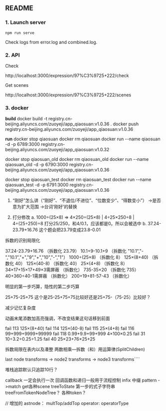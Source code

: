 ## README

### 1. Launch server

```
npm run serve
```

Check logs from error.log and combined.log.


### 2. API

Check 

http://localhost:3000/expression/97%C3%9725+222/check

Get scenes

http://localhost:3000/expression/97%C3%9725+222/scenes

### 3. docker
**build**
docker build -t registry.cn-beijing.aliyuncs.com/zuoyeji/app_qiaosuan:v1.0.36 .
docker push registry.cn-beijing.aliyuncs.com/zuoyeji/app_qiaosuan:v1.0.36

**run**
docker stop qiaosuan
docker rm qiaosuan
docker run --name qiaosuan -d -p 6789:3000 registry.cn-beijing.aliyuncs.com/zuoyeji/app_qiaosuan:v1.0.32

docker stop qiaosuan_old
docker rm qiaosuan_old
docker run --name qiaosuan_old -d -p 6790:3000 registry.cn-beijing.aliyuncs.com/zuoyeji/app_qiaosuan:v1.0.36

docker stop qiaosuan_test
docker rm qiaosuan_test
docker run --name qiaosuan_test -d -p 6791:3000 registry.cn-beijing.aliyuncs.com/zuoyeji/app_qiaosuan:v1.0.36

1. “刚好”怎么讲（“刚好”、“不退位/不进位”、“位数变少”、“得数变小”）
->是否意为扩大范围
->台词‘刚好’的替换

2. 打分修改
 a. 1000÷(25×8) => 4×250÷(25×8)  | 4÷25×250÷8 | 4÷(25÷250)÷8
  打分25/250，和4/0.1，应该都是0。所以会被选中
 b. 37.24-23.79+16.76 这个题会把23.79变成23.8-0.01
 
 拆数的识别局限化

37.24-23.79+16.76 （拆数化 23.79）
10.1+9-10.1+9 （拆数化 "10.1","-","10.1","+","9","+","10","-","1"）
1000÷(25×8) （拆数化 8）
125×(8+40) （拆数化 40）
125×(40-8) （拆数化 40）
25×(4+8) （拆数化 8）
34×17+15×17+49×3需屏蔽 （拆数化）
735-35×20 （拆数化 735）
40+360÷40-1需屏蔽 （拆数化）
200+19+81-57-43 （拆数化）

明显的第一步巧算，隐性的第二步巧算

25+75-25+75 这个是25-25+75+75比较好还是25+75-（75-25）比较好？


减少记忆复杂度

动画末尾添数加高亮强调，不改变结果这句话移到前面

fail 113 125×(8+40)
fail 114 125×(40-8)
fail 115 25×(4+8)
fail 116 99+999+9999+99999
fail 118 0.99+9.9+99+999
4×100×0.25
fail 31 10÷3.2÷0.25÷1.25
fail 40 25×23+76×25+25

拆数局限在表内以及凑整
两数相乘—拆数（和）用运算律(SplitChildren)

last node transforms -> node2 transforms -> node3 transforms````

堆栈追踪默认只追踪10行？

callback 一定会执行一次
回调函数和递归一般用于流程控制
infix 中缀
pattern ->match get各种scene
treeToState 第一步的式子字符串
treeFromTokenNodeTree？
各种token？

// 增加的
astnode：  multTop/addTop
operator:  operatorType
